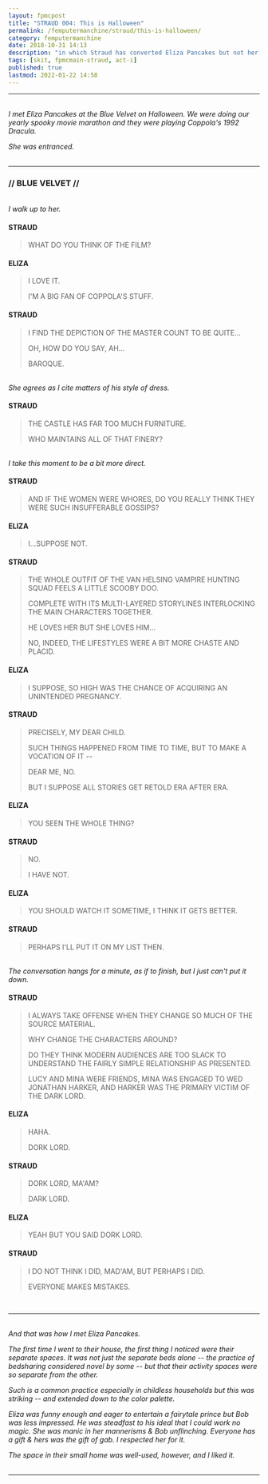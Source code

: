 ```yaml
---
layout: fpmcpost
title: "STRAUD 004: This is Halloween"
permalink: /femputermanchine/straud/this-is-halloween/
category: femputermanchine
date: 2018-10-31 14:13
description: "in which Straud has converted Eliza Pancakes but not her husband"
tags: [skit, fpmcmain-straud, act-i]
published: true
lastmod: 2022-01-22 14:58
---
```

[//]: # (  1/22/22  -added)

*****
<br><i>I met Eliza Pancakes at the Blue Velvet on Halloween. We were doing our yearly spooky movie marathon and they were playing Coppola's 1992 Dracula.</i>

<i>She was entranced.</i>
<br><br>

***
### // BLUE VELVET //

<br><i>I walk up to her.</i>

#### STRAUD

> WHAT DO YOU THINK OF THE FILM?

#### ELIZA

> I LOVE IT. 
> 
> I'M A BIG FAN OF COPPOLA'S STUFF.

#### STRAUD

> I FIND THE DEPICTION OF THE MASTER COUNT TO BE QUITE...
> 
> OH, HOW DO YOU SAY, AH...
> 
> BAROQUE.

<BR><I>She agrees as I cite matters of his style of dress.</i>

#### STRAUD

> THE CASTLE HAS FAR TOO MUCH FURNITURE.
> 
> WHO MAINTAINS ALL OF THAT FINERY?

<BR><I>I take this moment to be a bit more direct.</i>

#### STRAUD

> AND IF THE WOMEN WERE WHORES, DO YOU REALLY THINK THEY WERE SUCH INSUFFERABLE GOSSIPS?

#### ELIZA 

> I...SUPPOSE NOT.

#### STRAUD

> THE WHOLE OUTFIT OF THE VAN HELSING VAMPIRE HUNTING SQUAD FEELS A LITTLE SCOOBY DOO.
> 
> COMPLETE WITH ITS MULTI-LAYERED STORYLINES INTERLOCKING THE MAIN CHARACTERS TOGETHER.
> 
> HE LOVES HER BUT SHE LOVES HIM...
> 
> NO, INDEED, THE LIFESTYLES WERE A BIT MORE CHASTE AND PLACID.

#### ELIZA

> I SUPPOSE, SO HIGH WAS THE CHANCE OF ACQUIRING AN UNINTENDED PREGNANCY.

#### STRAUD

> PRECISELY, MY DEAR CHILD.
> 
> SUCH THINGS HAPPENED FROM TIME TO TIME, BUT TO MAKE A VOCATION OF IT --
> 
> DEAR ME, NO.
> 
> BUT I SUPPOSE ALL STORIES GET RETOLD ERA AFTER ERA.

#### ELIZA

> YOU SEEN THE WHOLE THING?

#### STRAUD

> NO.
> 
> I HAVE NOT.

#### ELIZA 

> YOU SHOULD WATCH IT SOMETIME, I THINK IT GETS BETTER.

#### STRAUD

> PERHAPS I'LL PUT IT ON MY LIST THEN.

<BR><I>The conversation hangs for a minute, as if to finish, but I just can't put it down.</i>

#### STRAUD

> I ALWAYS TAKE OFFENSE WHEN THEY CHANGE SO MUCH OF THE SOURCE MATERIAL.
> 
> WHY CHANGE THE CHARACTERS AROUND?
> 
> DO THEY THINK MODERN AUDIENCES ARE TOO SLACK TO UNDERSTAND THE FAIRLY SIMPLE RELATIONSHIP AS PRESENTED.
> 
> LUCY AND MINA WERE FRIENDS, MINA WAS ENGAGED TO WED JONATHAN HARKER, AND HARKER WAS THE PRIMARY VICTIM OF THE DARK LORD.

#### ELIZA

> HAHA.
> 
> DORK LORD.

#### STRAUD

> DORK LORD, MA'AM?
> 
> DARK LORD.

#### ELIZA

> YEAH BUT YOU SAID DORK LORD.

#### STRAUD

> I DO NOT THINK I DID, MAD'AM, BUT PERHAPS I DID.
> 
> EVERYONE MAKES MISTAKES.

<BR>

***
<BR><I>And that was how I met Eliza Pancakes.</i>

<i>The first time I went to their house, the first thing I noticed were their separate spaces. It was not just the separate beds alone -- the practice of bedsharing considered novel by some -- but that their activity spaces were so separate from the other. </i>

<i>Such is a common practice especially in childless households but this was striking -- and extended down to the color palette.</i>

<i>Eliza was funny enough and eager to entertain a fairytale prince but Bob was less impressed. He was steadfast to his ideal that I could work no magic. She was manic in her mannerisms & Bob unflinching. Everyone has a gift & hers was the gift of gab. I respected her for it.</i>

<i>The space in their small home was well-used, however, and I liked it.</i>
<br><br>

***
